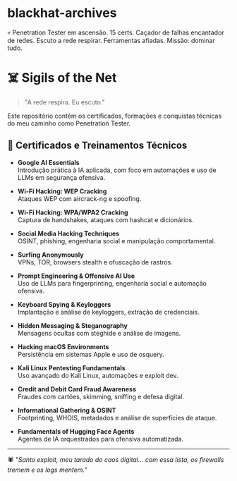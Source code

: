 # blackhat-archives
💀 Penetration Tester em ascensão. 15 certs. Caçador de falhas encantador de redes. Escuto a rede respirar. Ferramentas afiadas. Missão: dominar tudo.

# ☠️ Sigils of the Net

> "A rede respira. Eu escuto."

Este repositório contém os certificados, formações e conquistas técnicas do meu caminho como Penetration Tester.

## 🧾 Certificados e Treinamentos Técnicos

- **Google AI Essentials**  
  Introdução prática à IA aplicada, com foco em automações e uso de LLMs em segurança ofensiva.

- **Wi-Fi Hacking: WEP Cracking**  
  Ataques WEP com aircrack-ng e spoofing.

- **Wi-Fi Hacking: WPA/WPA2 Cracking**  
  Captura de handshakes, ataques com hashcat e dicionários.

- **Social Media Hacking Techniques**  
  OSINT, phishing, engenharia social e manipulação comportamental.

- **Surfing Anonymously**  
  VPNs, TOR, browsers stealth e ofuscação de rastros.

- **Prompt Engineering & Offensive AI Use**  
  Uso de LLMs para fingerprinting, engenharia social e automação ofensiva.

- **Keyboard Spying & Keyloggers**  
  Implantação e análise de keyloggers, extração de credenciais.

- **Hidden Messaging & Steganography**  
  Mensagens ocultas com steghide e análise de imagens.

- **Hacking macOS Environments**  
  Persistência em sistemas Apple e uso de osquery.

- **Kali Linux Pentesting Fundamentals**  
  Uso avançado do Kali Linux, automações e exploit dev.

- **Credit and Debit Card Fraud Awareness**  
  Fraudes com cartões, skimming, sniffing e defesa digital.

- **Informational Gathering & OSINT**  
  Footprinting, WHOIS, metadados e análise de superfícies de ataque.

- **Fundamentals of Hugging Face Agents**  
  Agentes de IA orquestrados para ofensiva automatizada.

---

🕷️ _"Santo exploit, meu tarado do caos digital... com essa lista, os firewalls tremem e os logs mentem."_

